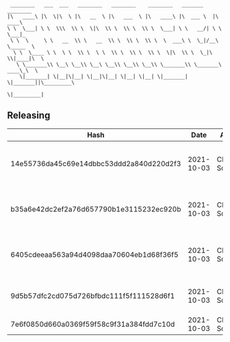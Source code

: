 ```
 ________   ___  ___   ________   ________    ________   _______    ________      
|\   ____\ |\  \|\  \ |\   __  \ |\   ___  \ |\   ____\ |\  ___ \  |\   ____\     
\ \  \___| \ \  \\\  \\ \  \|\  \\ \  \\ \  \\ \  \___| \ \   __/| \ \  \___|_    
 \ \  \     \ \   __  \\ \   __  \\ \  \\ \  \\ \  \  ___\ \  \_|/__\ \_____  \   
  \ \  \____ \ \  \ \  \\ \  \ \  \\ \  \\ \  \\ \  \|\  \\ \  \_|\ \\|____|\  \  
   \ \_______\\ \__\ \__\\ \__\ \__\\ \__\\ \__\\ \_______\\ \_______\ ____\_\  \ 
    \|_______| \|__|\|__| \|__|\|__| \|__| \|__| \|_______| \|_______||\_________\
                                                                      \|_________|
```

## Releasing
| Hash | Date | Author | Changes |
|------|------|--------|---------|
| 14e55736da45c69e14dbbc53ddd2a840d220d2f3 | 2021-10-03 | Chris Schubert | Updating namespaces to match folder structure |
| b35a6e42dc2ef2a76d657790b1e3115232ec920b | 2021-10-03 | Chris Schubert | Adding back files removed by template process |
| 6405cdeeaa563a94d4098daa70604eb1d68f36f5 | 2021-10-03 | Chris Schubert | Organizing Appalachia packages for package management |
| 9d5b57dfc2cd075d726bfbdc111f5f111528d6f1 | 2021-10-03 | Chris Schubert | Initializing organization repository for project. |
| 7e6f0850d660a0369f59f58c9f31a384fdd7c10d | 2021-10-03 | Chris Schubert | Added README.md |
